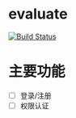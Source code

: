 # evaluate

[![Build Status](https://travis-ci.org/youngxhui/evaluate.svg?branch=master)](https://travis-ci.org/youngxhui/evaluate)

# 主要功能
- [ ] 登录/注册   
- [ ] 权限认证

